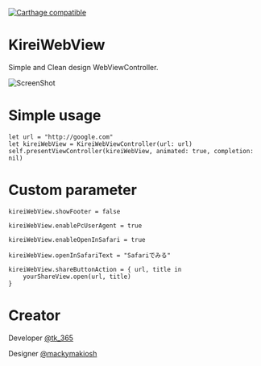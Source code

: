 

[![Carthage compatible](https://img.shields.io/badge/Carthage-compatible-4BC51D.svg?style=flat)](https://github.com/Carthage/Carthage)
# KireiWebView


Simple and Clean design WebViewController.


![ScreenShot](https://raw.githubusercontent.com/entotsu/KireiWebView/master/ScreenShot.png)

# Simple usage

```
let url = "http://google.com"
let kireiWebView = KireiWebViewController(url: url)
self.presentViewController(kireiWebView, animated: true, completion: nil)
```


# Custom parameter
```
kireiWebView.showFooter = false

kireiWebView.enablePcUserAgent = true

kireiWebView.enableOpenInSafari = true

kireiWebView.openInSafariText = "Safariでみる"

kireiWebView.shareButtonAction = { url, title in
    yourShareView.open(url, title)
}
```

# Creator

Developer [@tk_365](https://twitter.com/tk_365)

Designer [@mackymakiosh](https://www.behance.net/mcky_mnml)
